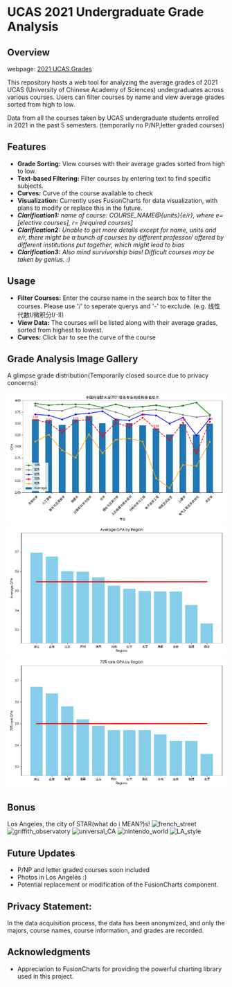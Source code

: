 # UCAS 2021 Undergraduate Grade Analysis

## Overview
webpage: [2021 UCAS Grades](https://sjj1017.github.io/ucourses/)

This repository hosts a web tool for analyzing the average grades of 2021 UCAS (University of Chinese Academy of Sciences) undergraduates across various courses. Users can filter courses by name and view average grades sorted from high to low.

Data from all the courses taken by UCAS undergraduate students enrolled in 2021 in the past 5 semesters. (temporarily no P/NP,letter graded courses)

## Features

- **Grade Sorting:** View courses with their average grades sorted from high to low.
- **Text-based Filtering:** Filter courses by entering text to find specific subjects.
- **Curves:** Curve of the course available to check
- **Visualization:** Currently uses FusionCharts for data visualization, with plans to modify or replace this in the future.
- ***Clarification1:** name of course: COURSE_NAME@{units}{e/r}, where e=[elective courses], r= [required courses]*
- ***Clarification2:** Unable to get more details except for name, units and e/r, there might be a bunch of courses by different professor/ offered by different institutions put together, which might lead to bias*
- ***Clarification3:** Also mind survivorship bias! Difficult courses may be taken by genius. :)*

## Usage

- **Filter Courses:** Enter the course name in the search box to filter the courses. Please use '/' to seperate querys and '-' to exclude. (e.g. 线性代数I/微积分I/-II)
- **View Data:** The courses will be listed along with their average grades, sorted from highest to lowest.
- **Curves:** Click bar to see the curve of the course
## Grade Analysis Image Gallery

A glimpse grade distribution(Temporarily closed source due to privacy concerns):

![GPA Major distribution](GPA.png "GPA Major distribution")
![Region_Avg](region_avg.png "Region avg GPA distribution")
![Region70](region_median.png "Region 70%rank GPA distribution")

## Bonus
Los Angeles, the city of STAR(what do i MEAN?)s! 
![french_street](https://github.com/SjJ1017/ucourses/assets/100460031/919bc794-0729-4e36-b414-a7cf11ecb966)
![griffith_observatory](https://github.com/SjJ1017/ucourses/assets/100460031/f5a470b6-f56d-4cf5-b2da-5d9ca6b8c1e5)
![universal_CA](https://github.com/SjJ1017/ucourses/assets/100460031/38b929c8-0736-46dd-a364-25b24ffd3445)
![nintendo_world](https://github.com/SjJ1017/ucourses/assets/100460031/fdc9b92a-b092-4042-90dd-970e297aae28)
![LA_style](https://github.com/SjJ1017/ucourses/assets/100460031/9bf4d895-d7e7-4d3e-84d4-8c6a1430474d)

## Future Updates
- P/NP and letter graded courses soon included
- Photos in Los Angeles :)
- Potential replacement or modification of the FusionCharts component.

## Privacy Statement:
In the data acquisition process, the data has been anonymized, and only the majors, course names, course information, and grades are recorded.

## Acknowledgments
- Appreciation to FusionCharts for providing the powerful charting library used in this project.
